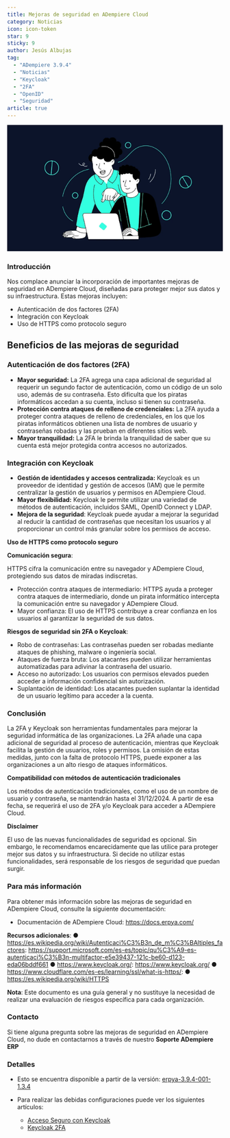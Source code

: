 ```yaml
---
title: Mejoras de seguridad en ADempiere Cloud
category: Noticias
icon: icon-token
star: 9
sticky: 9
author: Jesús Albujas
tag:
  - "ADempiere 3.9.4"
  - "Noticias"
  - "Keycloak"
  - "2FA"
  - "OpenID"
  - "Seguridad"
article: true
---
```


![Keycloak is Here!](/assets/img/about/news/keycloak-is-here.png)

### Introducción

Nos complace anunciar la incorporación de importantes mejoras de seguridad en ADempiere Cloud, diseñadas para proteger mejor sus datos y su infraestructura. Estas mejoras incluyen:

- Autenticación de dos factores (2FA)
- Integración con Keycloak
- Uso de HTTPS como protocolo seguro

## Beneficios de las mejoras de seguridad

### Autenticación de dos factores (2FA)

- **Mayor seguridad:** La 2FA agrega una capa adicional de seguridad al requerir un segundo factor de autenticación, como un código de un solo uso, además de su contraseña. Esto dificulta que los piratas informáticos accedan a su cuenta, incluso si tienen su contraseña.
- **Protección contra ataques de relleno de credenciales:** La 2FA ayuda a proteger contra ataques de relleno de credenciales, en los que los piratas informáticos obtienen una lista de nombres de usuario y contraseñas robadas y las prueban en diferentes sitios web.
- **Mayor tranquilidad:** La 2FA le brinda la tranquilidad de saber que su cuenta está mejor protegida contra accesos no autorizados.

### Integración con Keycloak

- **Gestión de identidades y accesos centralizada:** Keycloak es un proveedor de identidad y gestión de accesos (IAM) que le permite centralizar la gestión de usuarios y permisos en ADempiere Cloud.
- **Mayor flexibilidad:** Keycloak le permite utilizar una variedad de métodos de autenticación, incluidos SAML, OpenID Connect y LDAP.
- **Mejora de la seguridad**: Keycloak puede ayudar a mejorar la seguridad al reducir la cantidad de contraseñas que necesitan los usuarios y al proporcionar un control más granular sobre los permisos de acceso.

**Uso de HTTPS como protocolo seguro**

**Comunicación segura**:

HTTPS cifra la comunicación entre su navegador y ADempiere Cloud, protegiendo sus datos de miradas indiscretas.

- Protección contra ataques de intermediario: HTTPS ayuda a proteger contra ataques de intermediario, donde un pirata informático intercepta la comunicación entre su navegador y ADempiere Cloud.
- Mayor confianza: El uso de HTTPS contribuye a crear confianza en los usuarios al garantizar la seguridad de sus datos.

**Riesgos de seguridad sin 2FA o Keycloak**:

- Robo de contraseñas: Las contraseñas pueden ser robadas mediante ataques de phishing, malware o ingeniería social.
- Ataques de fuerza bruta: Los atacantes pueden utilizar herramientas automatizadas para adivinar la contraseña del usuario.
- Acceso no autorizado: Los usuarios con permisos elevados pueden acceder a información confidencial sin autorización.
- Suplantación de identidad: Los atacantes pueden suplantar la identidad de un usuario legítimo para acceder a la cuenta.

### Conclusión 

La 2FA y Keycloak son herramientas fundamentales para mejorar la seguridad informática de las organizaciones. La 2FA añade una capa adicional de seguridad al proceso de autenticación, mientras que Keycloak facilita la gestión de usuarios, roles y permisos. La omisión de estas medidas, junto con la falta de protocolo HTTPS, puede exponer a las organizaciones a un alto riesgo de ataques informáticos.

**Compatibilidad con métodos de autenticación tradicionales**

Los métodos de autenticación tradicionales, como el uso de un nombre de usuario y contraseña, se mantendrán hasta el 31/12/2024. A partir de esa fecha, se requerirá el uso de 2FA y/o Keycloak para acceder a ADempiere Cloud.

**Disclaimer**

El uso de las nuevas funcionalidades de seguridad es opcional. Sin embargo, le recomendamos encarecidamente que las utilice para proteger mejor sus datos y su infraestructura. Si decide no utilizar estas funcionalidades, será responsable de los riesgos de seguridad que puedan surgir. 

### Para más información 

Para obtener más información sobre las mejoras de seguridad en ADempiere Cloud, consulte la siguiente documentación:

- Documentación de ADempiere Cloud: https://docs.erpya.com/

**Recursos adicionales**:
● https://es.wikipedia.org/wiki/Autenticaci%C3%B3n_de_m%C3%BAltiples_factores: https://support.microsoft.com/es-es/topic/qu%C3%A9-es-autenticaci%C3%B3n-multifactor-e5e39437-121c-be60-d123-eda06bddf661
● https://www.keycloak.org/: https://www.keycloak.org/ 
● https://www.cloudflare.com/es-es/learning/ssl/what-is-https/: 
● https://es.wikipedia.org/wiki/HTTPS 

**Nota**: Este documento es una guía general y no sustituye la necesidad de realizar una evaluación de riesgos específica para cada organización.

### Contacto

Si tiene alguna pregunta sobre las mejoras de seguridad en ADempiere Cloud, no dude en contactarnos a través de nuestro **Soporte ADempiere ERP**

### Detalles

- Esto se encuentra disponible a partir de la versión: [erpya-3.9.4-001-1.3.4](https://docs.erpya.com/downloads/updates/adempiere-3.9.4/erpya-3.9.4-001-1.3.x/erpya-3.9.4-001-1.3.4.html#novedades)

- Para realizar las debidas configuraciones puede ver los siguientes artículos:

  - [Acceso Seguro con Keycloak](https://docs.erpya.com/docs/basic-rules/login-keycloak.html)
  - [Keycloak 2FA](https://docs.erpya.com/docs/basic-rules/login-2fa.html)
